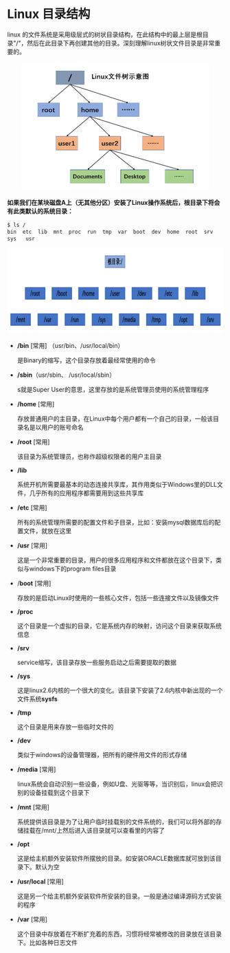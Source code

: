 # Linux 目录结构

linux 的文件系统是采用级层式的树状目录结构，在此结构中的最上层是根目录"/"，然后在此目录下再创建其他的目录。深刻理解linux树状文件目录是非常重要的。

<p align="center"> <img src="images/文件树.png" height=300></p>

**如果我们在某块磁盘A上（无其他分区）安装了Linux操作系统后，根目录下将会有此类默认的系统目录：**

```shell
$ ls /
bin  etc  lib  mnt  proc  run  tmp  var  boot  dev  home  root  srv  sys   usr
```

<p align="center"> <img src="images/文件树1.png" height=200></p>

- **/bin** [常用] （usr/bin、/usr/local/bin）
  
  是Binary的缩写，这个目录存放着最经常使用的命令
  
- **/sbin**（usr/sbin、 /usr/local/sbin）
  
  s就是Super User的意思，这里存放的是系统管理员使用的系统管理程序
  
- **/home** [常用]
  
  存放普通用户的主目录，在Linux中每个用户都有一个自己的目录，一般该目录名是以用户的账号命名
  
- **/root** [常用]
  
  该目录为系统管理员，也称作超级权限者的用户主目录
  
- **/lib** 

  系统开机所需要最基本的动态连接共享库，其作用类似于Windows里的DLL文件，几乎所有的应用程序都需要用到这些共享库

- **/etc** [常用]
  
  所有的系统管理所需要的配置文件和子目录，比如：安装mysql数据库后的配置文件，就放在这里
  
- **/usr** [常用]
  
  这是一个非常重要的目录，用户的很多应用程序和文件都放在这个目录下，类似与windows下的program files目录
  
- /**boot** [常用]

  存放的是启动Linux时使用的一些核心文件，包括一些连接文件以及镜像文件

- **/proc** 

  这个目录是一个虚拟的目录，它是系统内存的映射，访问这个目录来获取系统信息

- **/srv**

  service缩写，该目录存放一些服务启动之后需要提取的数据

- **/sys** 

  这是linux2.6内核的一个很大的变化。该目录下安装了2.6内核中新出现的一个文件系统**sysfs**

- **/tmp** 

  这个目录是用来存放一些临时文件的

- **/dev**
  
  类似于windows的设备管理器，把所有的硬件用文件的形式存储
  
- **/media** [常用] 

  linux系统会自动识别一些设备，例如U盘、光驱等等，当识别后，linux会把识别的设备挂载到这个目录下

- **/mnt** [常用]
  
  系统提供该目录是为了让用户临时挂载别的文件系统的，我们可以将外部的存储挂载在/mnt/上然后进入该目录就可以查看里的内容了
  
- **/opt**

  这是给主机额外安装软件所摆放的目录。如安装ORACLE数据库就可放到该目录下。默认为空

- **/usr/local** [常用]

  这是另一个给主机额外安装软件所安装的目录。一般是通过编译源码方式安装的程序

- **/var** [常用]

  这个目录中存放着在不断扩充着的东西，习惯将经常被修改的目录放在该目录下。比如各种日志文件

